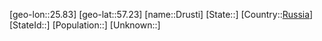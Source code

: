 ﻿---
location: [57.23,25.83]
type: City
tags:
- geo/City


SpocWebEntityId: 29891
isDeleted: false
confidential: public

---
[geo-lon::25.83]
[geo-lat::57.23]
[name::Drusti]
[State::]
[Country::[Russia](geo/Continent/Europe/Russia.md)]
[StateId::]
[Population::]
[Unknown::]

